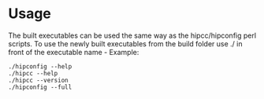 # Usage

The built executables can be used the same way as the hipcc/hipconfig perl scripts. 
To use the newly built executables from the build folder use ./ in front of the executable name -
Example:
```shell
./hipconfig --help
./hipcc --help
./hipcc --version
./hipconfig --full
```
